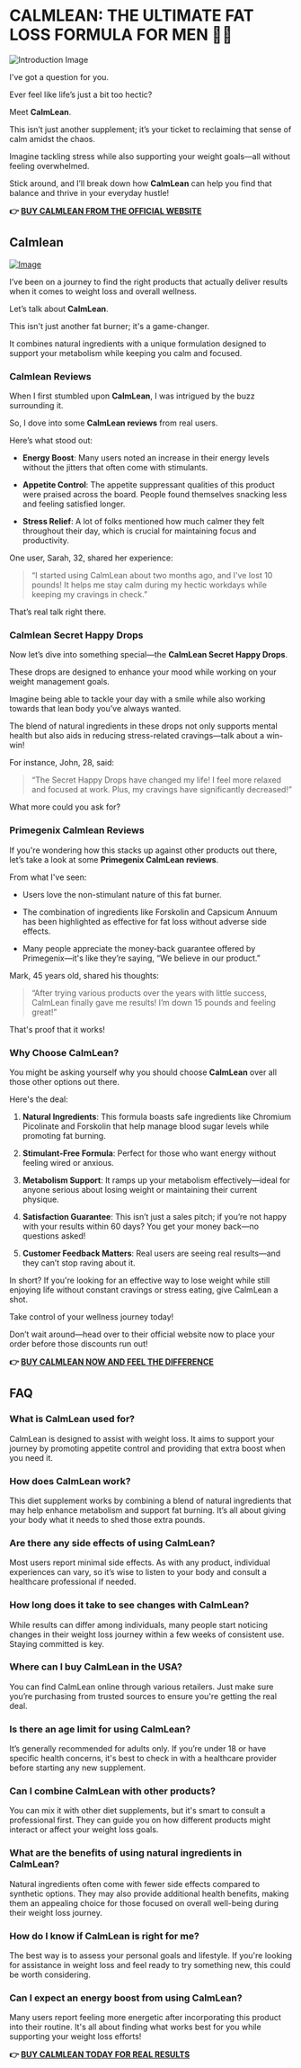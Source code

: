 # CALMLEAN: THE ULTIMATE FAT LOSS FORMULA FOR MEN 🌟💪

![Introduction Image](https://www2.sellhealth.com/238/calmlean_logo.jpg)

I've got a question for you. 

Ever feel like life’s just a bit too hectic? 

Meet **CalmLean**. 

This isn’t just another supplement; it’s your ticket to reclaiming that sense of calm amidst the chaos. 

Imagine tackling stress while also supporting your weight goals—all without feeling overwhelmed. 

Stick around, and I’ll break down how **CalmLean** can help you find that balance and thrive in your everyday hustle!



**👉 [BUY CALMLEAN FROM THE OFFICIAL WEBSITE](https://gchaffi.com/kLtdEcvJ)**

## Calmlean

[![Image](https://www2.sellhealth.com/238/calmlean_3_1.jpg)](https://gchaffi.com/kLtdEcvJ)

I’ve been on a journey to find the right products that actually deliver results when it comes to weight loss and overall wellness. 

Let’s talk about **CalmLean**. 

This isn't just another fat burner; it's a game-changer.

It combines natural ingredients with a unique formulation designed to support your metabolism while keeping you calm and focused. 

### Calmlean Reviews

When I first stumbled upon **CalmLean**, I was intrigued by the buzz surrounding it. 

So, I dove into some **CalmLean reviews** from real users.

Here’s what stood out:

- **Energy Boost**: Many users noted an increase in their energy levels without the jitters that often come with stimulants.
  
- **Appetite Control**: The appetite suppressant qualities of this product were praised across the board. People found themselves snacking less and feeling satisfied longer.

- **Stress Relief**: A lot of folks mentioned how much calmer they felt throughout their day, which is crucial for maintaining focus and productivity.

One user, Sarah, 32, shared her experience:

> “I started using CalmLean about two months ago, and I've lost 10 pounds! It helps me stay calm during my hectic workdays while keeping my cravings in check.”  

That’s real talk right there.

### Calmlean Secret Happy Drops

Now let’s dive into something special—the **CalmLean Secret Happy Drops**. 

These drops are designed to enhance your mood while working on your weight management goals.

Imagine being able to tackle your day with a smile while also working towards that lean body you’ve always wanted.

The blend of natural ingredients in these drops not only supports mental health but also aids in reducing stress-related cravings—talk about a win-win!

For instance, John, 28, said:

> “The Secret Happy Drops have changed my life! I feel more relaxed and focused at work. Plus, my cravings have significantly decreased!”  

What more could you ask for?

### Primegenix Calmlean Reviews

If you're wondering how this stacks up against other products out there, let’s take a look at some **Primegenix CalmLean reviews**. 

From what I've seen:

- Users love the non-stimulant nature of this fat burner.
  
- The combination of ingredients like Forskolin and Capsicum Annuum has been highlighted as effective for fat loss without adverse side effects.

- Many people appreciate the money-back guarantee offered by Primegenix—it's like they’re saying, “We believe in our product.”

Mark, 45 years old, shared his thoughts:

> “After trying various products over the years with little success, CalmLean finally gave me results! I’m down 15 pounds and feeling great!”  

That's proof that it works!

### Why Choose CalmLean?

You might be asking yourself why you should choose **CalmLean** over all those other options out there. 

Here's the deal:

1. **Natural Ingredients**: This formula boasts safe ingredients like Chromium Picolinate and Forskolin that help manage blood sugar levels while promoting fat burning.
  
2. **Stimulant-Free Formula**: Perfect for those who want energy without feeling wired or anxious.
  
3. **Metabolism Support**: It ramps up your metabolism effectively—ideal for anyone serious about losing weight or maintaining their current physique.
  
4. **Satisfaction Guarantee**: This isn’t just a sales pitch; if you’re not happy with your results within 60 days? You get your money back—no questions asked!

5. **Customer Feedback Matters**: Real users are seeing real results—and they can’t stop raving about it.

In short? If you're looking for an effective way to lose weight while still enjoying life without constant cravings or stress eating, give CalmLean a shot.

Take control of your wellness journey today!

Don’t wait around—head over to their official website now to place your order before those discounts run out!



**👉 [BUY CALMLEAN NOW AND FEEL THE DIFFERENCE](https://gchaffi.com/kLtdEcvJ)**

## FAQ

### What is CalmLean used for?
CalmLean is designed to assist with weight loss. It aims to support your journey by promoting appetite control and providing that extra boost when you need it.

### How does CalmLean work?
This diet supplement works by combining a blend of natural ingredients that may help enhance metabolism and support fat burning. It’s all about giving your body what it needs to shed those extra pounds.

### Are there any side effects of using CalmLean?
Most users report minimal side effects. As with any product, individual experiences can vary, so it’s wise to listen to your body and consult a healthcare professional if needed.

### How long does it take to see changes with CalmLean?
While results can differ among individuals, many people start noticing changes in their weight loss journey within a few weeks of consistent use. Staying committed is key.

### Where can I buy CalmLean in the USA?
You can find CalmLean online through various retailers. Just make sure you’re purchasing from trusted sources to ensure you're getting the real deal.

### Is there an age limit for using CalmLean?
It’s generally recommended for adults only. If you’re under 18 or have specific health concerns, it's best to check in with a healthcare provider before starting any new supplement.

### Can I combine CalmLean with other products?
You can mix it with other diet supplements, but it's smart to consult a professional first. They can guide you on how different products might interact or affect your weight loss goals.

### What are the benefits of using natural ingredients in CalmLean?
Natural ingredients often come with fewer side effects compared to synthetic options. They may also provide additional health benefits, making them an appealing choice for those focused on overall well-being during their weight loss journey.

### How do I know if CalmLean is right for me?
The best way is to assess your personal goals and lifestyle. If you're looking for assistance in weight loss and feel ready to try something new, this could be worth considering.

### Can I expect an energy boost from using CalmLean?
Many users report feeling more energetic after incorporating this product into their routine. It's all about finding what works best for you while supporting your weight loss efforts!



**👉 [BUY CALMLEAN TODAY FOR REAL RESULTS](https://gchaffi.com/kLtdEcvJ)**